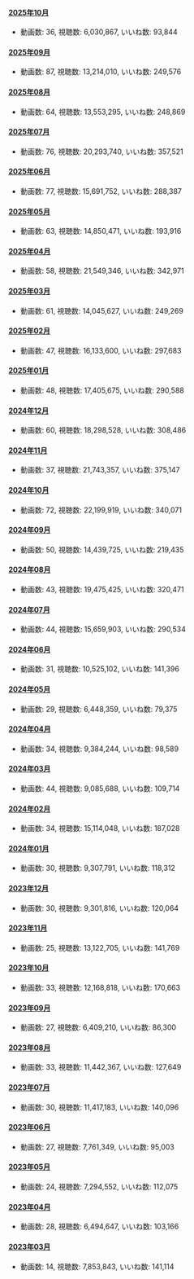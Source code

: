 #### [2025年10月](videos/202510 "wikilink")

-   動画数: 36, 視聴数: 6,030,867, いいね数: 93,844

#### [2025年09月](videos/202509 "wikilink")

-   動画数: 87, 視聴数: 13,214,010, いいね数: 249,576

#### [2025年08月](videos/202508 "wikilink")

-   動画数: 64, 視聴数: 13,553,295, いいね数: 248,869

#### [2025年07月](videos/202507 "wikilink")

-   動画数: 76, 視聴数: 20,293,740, いいね数: 357,521

#### [2025年06月](videos/202506 "wikilink")

-   動画数: 77, 視聴数: 15,691,752, いいね数: 288,387

#### [2025年05月](videos/202505 "wikilink")

-   動画数: 63, 視聴数: 14,850,471, いいね数: 193,916

#### [2025年04月](videos/202504 "wikilink")

-   動画数: 58, 視聴数: 21,549,346, いいね数: 342,971

#### [2025年03月](videos/202503 "wikilink")

-   動画数: 61, 視聴数: 14,045,627, いいね数: 249,269

#### [2025年02月](videos/202502 "wikilink")

-   動画数: 47, 視聴数: 16,133,600, いいね数: 297,683

#### [2025年01月](videos/202501 "wikilink")

-   動画数: 48, 視聴数: 17,405,675, いいね数: 290,588

#### [2024年12月](videos/202412 "wikilink")

-   動画数: 60, 視聴数: 18,298,528, いいね数: 308,486

#### [2024年11月](videos/202411 "wikilink")

-   動画数: 37, 視聴数: 21,743,357, いいね数: 375,147

#### [2024年10月](videos/202410 "wikilink")

-   動画数: 72, 視聴数: 22,199,919, いいね数: 340,071

#### [2024年09月](videos/202409 "wikilink")

-   動画数: 50, 視聴数: 14,439,725, いいね数: 219,435

#### [2024年08月](videos/202408 "wikilink")

-   動画数: 43, 視聴数: 19,475,425, いいね数: 320,471

#### [2024年07月](videos/202407 "wikilink")

-   動画数: 44, 視聴数: 15,659,903, いいね数: 290,534

#### [2024年06月](videos/202406 "wikilink")

-   動画数: 31, 視聴数: 10,525,102, いいね数: 141,396

#### [2024年05月](videos/202405 "wikilink")

-   動画数: 29, 視聴数: 6,448,359, いいね数: 79,375

#### [2024年04月](videos/202404 "wikilink")

-   動画数: 34, 視聴数: 9,384,244, いいね数: 98,589

#### [2024年03月](videos/202403 "wikilink")

-   動画数: 44, 視聴数: 9,085,688, いいね数: 109,714

#### [2024年02月](videos/202402 "wikilink")

-   動画数: 34, 視聴数: 15,114,048, いいね数: 187,028

#### [2024年01月](videos/202401 "wikilink")

-   動画数: 30, 視聴数: 9,307,791, いいね数: 118,312

#### [2023年12月](videos/202312 "wikilink")

-   動画数: 30, 視聴数: 9,301,816, いいね数: 120,064

#### [2023年11月](videos/202311 "wikilink")

-   動画数: 25, 視聴数: 13,122,705, いいね数: 141,769

#### [2023年10月](videos/202310 "wikilink")

-   動画数: 33, 視聴数: 12,168,818, いいね数: 170,663

#### [2023年09月](videos/202309 "wikilink")

-   動画数: 27, 視聴数: 6,409,210, いいね数: 86,300

#### [2023年08月](videos/202308 "wikilink")

-   動画数: 33, 視聴数: 11,442,367, いいね数: 127,649

#### [2023年07月](videos/202307 "wikilink")

-   動画数: 30, 視聴数: 11,417,183, いいね数: 140,096

#### [2023年06月](videos/202306 "wikilink")

-   動画数: 27, 視聴数: 7,761,349, いいね数: 95,003

#### [2023年05月](videos/202305 "wikilink")

-   動画数: 24, 視聴数: 7,294,552, いいね数: 112,075

#### [2023年04月](videos/202304 "wikilink")

-   動画数: 28, 視聴数: 6,494,647, いいね数: 103,166

#### [2023年03月](videos/202303 "wikilink")

-   動画数: 14, 視聴数: 7,853,843, いいね数: 141,114

